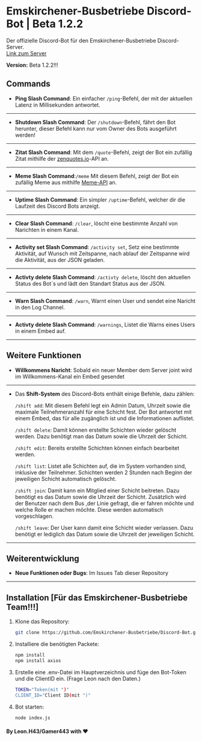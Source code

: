 # Emskirchener-Busbetriebe Discord-Bot | Beta 1.2.2
Der offizielle Discord-Bot für den Emskirchener-Busbetriebe Discord-Server.  
[Link zum Server](https://discord.gg/4mNHuCKUjR)

**Version:** Beta 1.2.2!!!


## Commands

- **Ping Slash Command**: Ein einfacher `/ping`-Befehl, der mit der aktuellen Latenz in Millisekunden antwortet.
---
- **Shutdown Slash Command**: Der `/shutdown`-Befehl, fährt den Bot herunter, dieser Befehl kann nur vom Owner des Bots ausgeführt werden!
---
- **Zitat Slash Command**: Mit dem `/quote`-Befehl, zeigt der Bot ein zufällig Zitat mithilfe der [zenquotes.io](https://zenquotes.io)-API an.
---
- **Meme Slash Command**:`/meme` Mit diesem Befehl, zeigt der Bot ein zufällig Meme aus mithilfe [Meme-API](https://github.com/D3vd/Meme_Api) an.
---
- **Uptime Slash Command**: Ein simpler `/uptime`-Befehl, welcher dir die Laufzeit des Discord Bots anzeigt.
---
- **Clear Slash Command**: `/clear`, löscht eine bestimmte Anzahl von Narichten in einem Kanal.
---
- **Activity set Slash Command**: `/activity set`, Setz eine bestimmte Aktivität, auf Wunsch mit Zeitspanne, nach ablauf der Zeitspanne wird die Aktivität, aus der JSON geladen.
---
- **Activty delete Slash Command**: `/activty delete`, löscht den aktuellen Status des Bot´s und lädt den Standart Status aus der JSON.
---
- **Warn Slash Command**: `/warn`, Warnt einen User und sendet eine Naricht in den Log Channel.
---
- **Activty delete Slash Command**: `/warnings`, Listet die Warns eines Users in einem Embed auf.
---

## Weitere Funktionen

- **Willkommens Naricht**: Sobald ein neuer Member dem Server joint wird im Willkommens-Kanal ein Embed gesendet 
---
- Das **Shift-System** des Discord-Bots enthält einige Befehle, dazu zählen:

  `/shift add`: Mit diesem Befehl legt ein Admin Datum, Uhrzeit sowie die maximale Teilnehmeranzahl für eine Schicht fest. Der Bot antwortet mit einem Embed, das für alle zugänglich ist und die Informationen auflistet.

  `/shift delete`: Damit können erstellte Schichten wieder gelöscht werden. Dazu benötigt man das Datum sowie die Uhrzeit der Schicht.

  `/shift edit`: Bereits erstellte Schichten können einfach bearbeitet werden.

  `/shift list`: Listet alle Schichten auf, die im System vorhanden sind, inklusive der Teilnehmer. Schichten werden 2 Stunden nach Beginn der jeweiligen Schicht automatisch gelöscht.

  `/shift join`: Damit kann ein Mitglied einer Schicht beitreten. Dazu benötigt es das Datum sowie die Uhrzeit der Schicht. Zusätzlich wird der Benutzer nach dem Bus ,der Linie gefragt, die er fahren möchte und welche Rolle er machen möchte. Diese werden automatisch vorgeschlagen.

   `/shift leave`: Der User kann damit eine Schicht wieder verlassen. Dazu benötigt er lediglich das Datum sowie die Uhrzeit der jeweiligen Schicht.
  
---
## Weiterentwicklung
- **Neue Funktionen oder Bugs**: Im Issues Tab dieser Repository
---
## Installation [Für das Emskirchener-Busbetriebe Team!!!]

1. Klone das Repository:
   ```bash
   git clone https://github.com/Emskirchener-Busbetriebe/Discord-Bot.git
2. Installiere die benötigten Packete:
   ```bash
   npm install
   npm install axios

3. Erstelle eine .env-Datei im Hauptverzeichnis und füge den Bot-Token und die ClientID ein. (Frage Leon nach den Daten.)
   ```bash
   TOKEN="Token(mit ")"
   CLIENT_ID="Client ID(mit ")"
4. Bot starten:
   ```bash
   node index.js

#### By Leon.H43/Gamer443 with ❤️
